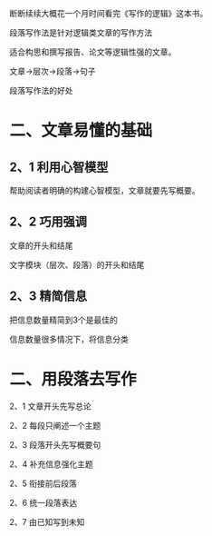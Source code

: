 断断续续大概花一个月时间看完《写作的逻辑》这本书。

段落写作法是针对逻辑类文章的写作方法

适合构思和撰写报告、论文等逻辑性强的文章。



文章->层次->段落->句子



段落写作法的好处

# 二、文章易懂的基础

## 2、1 利用心智模型

帮助阅读者明确的构建心智模型，文章就要先写概要。



## 2、2 巧用强调

文章的开头和结尾

文字模块（层次、段落）的开头和结尾



## 2、3 精简信息

把信息数量精简到3个是最佳的

信息数量很多情况下，将信息分类



# 二、用段落去写作

2、1 文章开头先写总论

2、2 每段只阐述一个主题

2、3 段落开头先写概要句

2、4 补充信息强化主题

2、5 衔接前后段落

2、6 统一段落表达

2、7 由已知写到未知